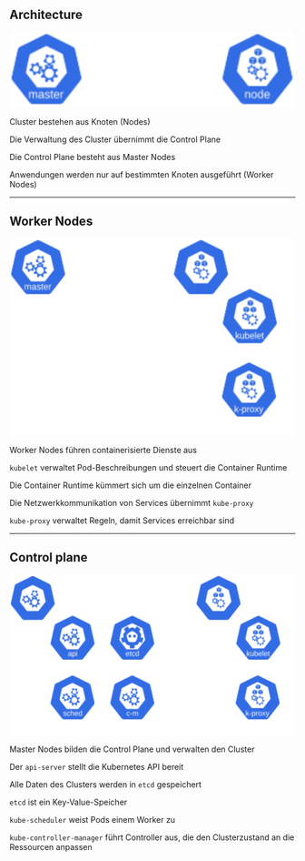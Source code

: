 ## Architecture

![Control Plane und Worker Nodes](120_kubernetes/20_architecture/nodes.drawio.svg) <!-- .element: style="float: right; width: 25%;" -->

Cluster bestehen aus Knoten (Nodes)

Die Verwaltung des Cluster übernimmt die Control Plane

Die Control Plane besteht aus Master Nodes

Anwendungen werden nur auf bestimmten Knoten ausgeführt (Worker Nodes)

---

## Worker Nodes

![Dienste auf Worker Nodes](120_kubernetes/20_architecture/worker.drawio.svg) <!-- .element: style="float: right; width: 30%;" -->

Worker Nodes führen containerisierte Dienste aus

`kubelet` verwaltet Pod-Beschreibungen und steuert die Container Runtime

Die Container Runtime kümmert sich um die einzelnen Container

Die Netzwerkkommunikation von Services übernimmt `kube-proxy`

`kube-proxy` verwaltet Regeln, damit Services erreichbar sind

---

## Control plane

![Dienste der Control Plane](120_kubernetes/20_architecture/controller.drawio.svg) <!-- .element: style="float: right; width: 35%;" -->

Master Nodes bilden die Control Plane und verwalten den Cluster

Der `api-server` stellt die Kubernetes API bereit

Alle Daten des Clusters werden in `etcd` gespeichert

`etcd` ist ein Key-Value-Speicher

`kube-scheduler` weist Pods einem Worker zu

`kube-controller-manager` führt Controller aus, die den Clusterzustand an die Ressourcen anpassen
